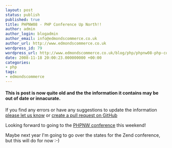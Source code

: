 ```yaml
---
layout: post
status: publish
published: true
title: PHPNW08 - PHP Conference Up North!!
author: admin
author_login: blogadmin
author_email: info@edmondscommerce.co.uk
author_url: http://www.edmondscommerce.co.uk
wordpress_id: 79
wordpress_url: http://www.edmondscommerce.co.uk/blog/php/phpnw08-php-conference-up-north/
date: 2008-11-18 20:00:23.000000000 +00:00
categories:
- php
tags:
- edmondscommerce
---
```

<div class="oldpost"><h4>This is post is now quite old and the the information it contains may be out of date or innacurate.</h4>
<p>
If you find any errors or have any suggestions to update the information <a href="http://edmondscommerce.github.io/contact-us/index.html">please let us know</a>
or <a href="https://github.com/edmondscommerce/edmondscommerce.github.io">create a pull request on GitHub</a>
</p>
</div>
Looking forward to going to the <a href="http://conference.phpnw.org.uk/phpnw08/?p=412">PHPNW conference</a> this weekend!

Maybe next year I'm going to go over the states for the Zend conference, but this will do for now :-)
